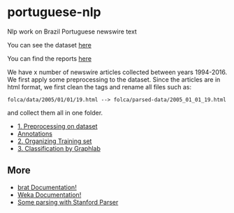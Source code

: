 # portuguese-nlp
Nlp work on Brazil Portuguese newswire text

You can see the dataset [here](http://mann.cmpe.boun.edu.tr/folha_data/)

You can find the reports [here](/docs/report_erc.md)

We have x number of newswire articles collected between years 1994-2016. We first apply some preprocessing to the dataset. Since the articles are in html format, we first clean the tags and rename all files such as:

    folca/data/2005/01/01/19.html --> folca/parsed-data/2005_01_01_19.html

and collect them all in one folder.

- [1. Preprocessing on dataset](/dataset/README.md)
- [Annotations](https://docs.google.com/spreadsheets/d/1TBNl7NblA2Ykz1VneMGfvcL8cHkZGpl58aup3gh2E9U/edit?usp=sharing)
- [2. Organizing Training set](/docs/training_set_preperation.md)
- [3. Classification by Graphlab](/docs/classification_with_graphlab.md)

## More

* [brat Documentation!](/docs/brat.md)
* [Weka Documentation!](/docs/weka.md)
* [Some parsing with Stanford Parser](/docs/parse.md)
